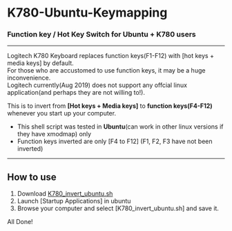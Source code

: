 # K780-Ubuntu-Keymapping


<h3>Function key / Hot Key Switch for Ubuntu + K780 users</h3>

---

Logitech K780 Keyboard replaces function keys(F1-F12) with [hot keys + media keys] by default.</br>
For those who are accustomed to use function keys, it may be a huge inconvenience.</br>
Logitech currently(Aug 2019) does not support any offcial linux application(and perhaps they are not willing to!).</br>

This is to invert from **[Hot keys + Media keys]** to **function keys(F4-F12)** whenever you start up your computer. 

* This shell script was tested in **Ubuntu**(can work in other linux versions if they have xmodmap) only
* Function keys inverted are only [F4 to F12] (F1, F2, F3 have not been inverted)

---

<h2> How to use </h2>

1. Download [K780_invert_ubuntu.sh](https://github.com/shinjjo/K780-Ubuntu-Keymapping/blob/master/K780_invert_ubuntu.sh)
2. Launch [Startup Applications] in ubuntu  
3. Browse your computer and select [K780_invert_ubuntu.sh] and save it. 

All Done!
